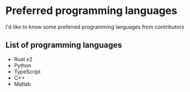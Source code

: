 # Preferred programming languages
I'd like to know some preferred programming languages from contributors

## List of programming languages
- Rust x2
- Python
- TypeScript
- C++
- Matlab
